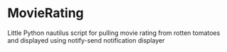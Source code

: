 MovieRating
===========

Little Python nautilus script for pulling movie rating from rotten tomatoes
and displayed using notify-send notification displayer

